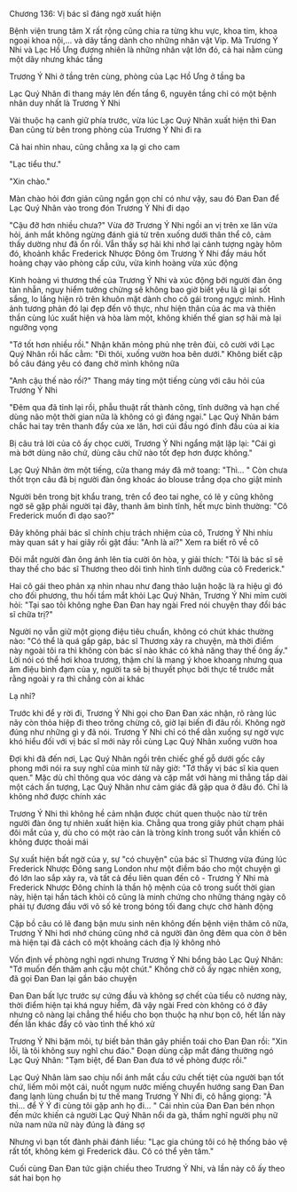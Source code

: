 




Chương 136: Vị bác sĩ đáng ngờ xuất hiện

Bệnh viện trung tâm X rất rộng cũng chia ra từng khu vực, khoa tim, khoa ngoại khoa nội,... và dãy tầng dành cho những nhân vật Vip. Mà Trương Ý Nhi và Lạc Hồ Ưng đương nhiên là những nhân vật lớn đó, cả hai nằm cùng một dãy nhưng khác tầng

Trương Ý Nhi ở tầng trên cùng, phòng của Lạc Hồ Ưng ở tầng ba

Lạc Quý Nhân đi thang máy lên đến tầng 6, nguyên tầng chỉ có một bệnh nhân duy nhất là Trương Ý Nhi

Vài thuộc hạ canh giữ phía trước, vừa lúc Lạc Quý Nhân xuất hiện thì Đan Đan cũng từ bên trong phòng của Trương Ý Nhi đi ra

Cả hai nhìn nhau, cũng chẳng xa lạ gì cho cam

"Lạc tiểu thư."

"Xin chào."


Màn chào hỏi đơn giản cũng ngắn gọn chỉ có như vậy, sau đó Đan Đan để Lạc Quý Nhân vào trong đón Trương Ý Nhi đi dạo

"Cậu đỡ hơn nhiều chưa?" Vừa đỡ Trương Ý Nhi ngồi an vị trên xe lăn vừa hỏi, ánh mắt không ngừng đánh giá từ trên xuống dưới thân thể cô, cảm thấy dường như đã ổn rồi. Vẫn thấy sợ hãi khi nhớ lại cảnh tượng ngày hôm đó, khoảnh khắc Frederick Nhược Đông ôm Trương Ý Nhi đầy máu hốt hoảng chạy vào phòng cấp cứu, vừa kinh hoàng vừa xúc động

Kinh hoàng vì thương thế của Trương Ý Nhi và xúc động bởi người đàn ông tàn nhẫn, nguy hiểm tưởng chừng sẽ không bao giờ biết yêu là gì lại sốt sắng, lo lắng hiện rõ trên khuôn mặt dành cho cô gái trong ngực mình. Hình ảnh tương phản đó lại đẹp đến vô thực, như hiện thân của ác ma và thiên thần cùng lúc xuất hiện và hòa làm một, không khiến thế gian sợ hãi mà lại ngưỡng vọng

"Tớ tốt hơn nhiều rồi." Nhận khăn mỏng phủ nhẹ trên đùi, cô cười với Lạc Quý Nhân rồi hấc cằm: "Đi thôi, xuống vườn hoa bên dưới." Không biết cặp bồ câu đáng yêu có đang chờ mình không nữa

"Anh cậu thế nào rồi?" Thang máy ting một tiếng cùng với câu hỏi của Trương Ý Nhi

"Đêm qua đã tỉnh lại rồi, phẫu thuật rất thành công, tĩnh dưỡng và hạn chế dùng não một thời gian nữa là không có gì đáng ngại." Lạc Quý Nhân bám chắc hai tay trên thanh đẩy của xe lăn, hơi cúi đầu ngó đỉnh đầu của ai kia

Bị câu trả lời của cô ấy chọc cười, Trương Ý Nhi ngẩng mặt lặp lại: "Cái gì mà bớt dùng não chứ, dùng câu chữ nào tốt đẹp hơn được không."

Lạc Quý Nhân ờm một tiếng, cửa thang máy đã mở toang: "Thì... " Còn chưa thốt trọn câu đã bị người đàn ông khoác áo blouse trắng dọa cho giật mình

Người bên trong bịt khẩu trang, trên cổ đeo tai nghe, có lẽ y cũng không ngờ sẽ gặp phải người tại đây, thanh âm bình tĩnh, hết mực bình thường: "Cô Frederick muốn đi dạo sao?"

Đây không phải bác sĩ chính chịu trách nhiệm của cô, Trương Ý Nhi nhíu mày quan sát y hai giây rồi gật đầu: "Anh là ai?" Xem ra biết rõ về cô

Đôi mắt người đàn ông ánh lên tia cười ôn hòa, y giải thích: "Tôi là bác sĩ sẽ thay thế cho bác sĩ Thương theo dõi tình hình tĩnh dưỡng của cô Frederick."

Hai cô gái theo phản xạ nhìn nhau như đang thảo luận hoặc là ra hiệu gì đó cho đối phương, thu hồi tầm mắt khỏi Lạc Quý Nhân, Trương Ý Nhi mỉm cười hỏi: "Tại sao tôi không nghe Đan Đan hay ngài Fred nói chuyện thay đổi bác sĩ chữa trị?"

Người nọ vẫn giữ một giọng điệu tiêu chuẩn, không có chút khác thường nào: "Có thể là quá gấp gáp, bác sĩ Thương xảy ra chuyện, mà thời điểm này ngoài tôi ra thì không còn bác sĩ nào khác có khả năng thay thế ông ấy." Lời nói có thể hơi khoa trương, thậm chí là mang ý khoe khoang nhưng qua âm điệu bình đạm của y, người ta sẽ bị thuyết phục bởi thực tế trước mắt rằng ngoài y ra thì chẳng còn ai khác

Lạ nhỉ?

Trước khi để y rời đi, Trương Ý Nhi gọi cho Đan Đan xác nhận, rõ ràng lúc nãy còn thỏa hiệp đi theo trông chừng cô, giờ lại biến đi đâu rồi. Không ngờ đúng như những gì y đã nói. Trương Ý Nhi chỉ có thể dằn xuống sự ngờ vực khó hiểu đối với vị bác sĩ mới này rồi cùng Lạc Quý Nhân xuống vườn hoa

Đợi khi đã đến nơi, Lạc Quý Nhân ngồi trên chiếc ghế gỗ dưới gốc cây phong mới nói ra suy nghĩ của mình từ nãy giờ: "Tớ thấy vị bác sĩ kia quen quen." Mặc dù chỉ thông qua vóc dáng và cặp mắt với hàng mi thẳng tắp dài một cách ấn tượng, Lạc Quý Nhân như cảm giác đã gặp qua ở đâu đó. Chỉ là không nhớ được chính xác

Trương Ý Nhi thì không hề cảm nhận được chút quen thuộc nào từ trên người đàn ông tự nhiên xuất hiện kia. Chẳng qua trong giây phút chạm phải đôi mắt của y, dù cho có một rào cản là tròng kính trong suốt vẫn khiến cô không được thoải mái

Sự xuất hiện bất ngờ của y, sự "có chuyện" của bác sĩ Thương vừa đúng lúc Frederick Nhược Đông sang London như một điềm báo cho một chuyện gì đó lớn lao sắp xảy ra, và tất cả đều liên quan đến cô - Trương Ý Nhi mà Frederick Nhược Đông chính là thần hộ mệnh của cô trong suốt thời gian này, hiện tại hắn tách khỏi cô cũng là minh chứng cho những tháng ngày cô phải tự đương đầu với vô số kẻ trong bóng tối đang chực chờ hành động

Cặp bồ câu có lẽ đang bận mưu sinh nên không đến bệnh viện thăm cô nữa, Trương Ý Nhi hơi nhớ chúng cũng nhớ cả người đàn ông đêm qua còn ở bên mà hiện tại đã cách cô một khoảng cách địa lý không nhỏ

Vốn định về phòng nghỉ ngơi nhưng Trương Ý Nhi bổng bảo Lạc Quý Nhân: "Tớ muốn đến thăm anh cậu một chút." Không chờ cô ấy ngạc nhiên xong, đã gọi Đan Đan lại gần báo chuyện

Đan Đan bất lực trước sự cứng đầu và không sợ chết của tiểu cô nương này, thời điểm hiện tại khá nguy hiểm, đã vậy ngài Fred còn không có ở đây nhưng cô nàng lại chẳng thể hiểu cho bọn thuộc hạ như bọn cô, hết lần này đến lần khác đẩy cô vào tình thế khó xử

Trương Ý Nhi bặm môi, tự biết bản thân gây phiền toái cho Đan Đan rồi: "Xin lỗi, là tôi không suy nghĩ chu đáo." Đoạn dùng cặp mắt đáng thường ngó Lạc Quý Nhân: "Tạm biệt, để Đan Đan đưa tớ về phòng được rồi."

Lạc Quý Nhân làm sao chịu nổi ánh mắt cầu cứu chết tiệt của người bạn tốt chứ, liếm môi một cái, nuốt ngụm nước miếng chuyển hướng sang Đan Đan đang lạnh lùng chuẩn bị tư thế mang Trương Ý Nhi đi, cô hắng giọng: "À thì... để Ý Ý đi cùng tôi gặp anh họ đi... " Cái nhìn của Đan Đan bén nhọn đến mức khiến cả người Lạc Quý Nhân nổi da gà, thầm nghĩ người phụ nữ nửa nam nửa nữ này đúng là đáng sợ

Nhưng vì bạn tốt đành phải đánh liều: "Lạc gia chúng tôi có hệ thống bảo vệ rất tốt, không kém gì Frederick đâu. Cô có thể yên tâm."

Cuối cùng Đan Đan tức giận chiều theo Trương Ý Nhi, và lần này cô ấy theo sát hai bọn họ




